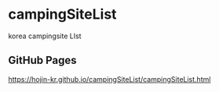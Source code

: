 # campingSiteList
korea campingsite LIst

## GitHub Pages 
https://hojin-kr.github.io/campingSiteList/campingSiteList.html
